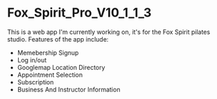 # Fox_Spirit_Pro_V10_1_1_3

This is a web app I'm currently working on, it's for the Fox Spirit pilates studio. Features of the app include:
- Memebership Signup
- Log in/out
- Googlemap Location Directory
- Appointment Selection
- Subscription
- Business And Instructor Information

